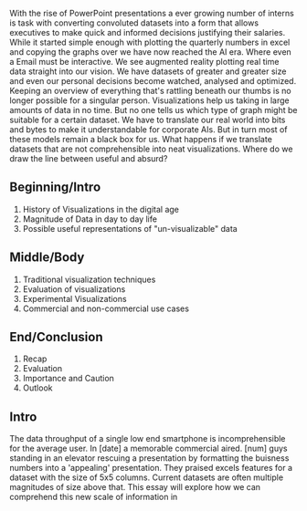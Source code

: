 With the rise of PowerPoint presentations a ever growing number of interns is task with converting convoluted datasets into a form that allows executives to make quick and informed decisions justifying their salaries. While it started simple enough with plotting the quarterly numbers in excel and copying the graphs over we have now reached the AI era. Where even a Email must be interactive. We see augmented reality plotting real time data straight into our vision. We have datasets of greater and greater size and even our personal decisions become watched, analysed and optimized. Keeping an overview of everything that's rattling beneath our thumbs is no longer possible for a singular person. Visualizations help us taking in large amounts of data in no time. But no one tells us which type of graph might be suitable for a certain dataset. We have to translate our real world into bits and bytes to make it understandable for corporate AIs. But in turn most of these models remain a black box for us. What happens if we translate datasets that are not comprehensible into neat visualizations. Where do we draw the line between useful and absurd?

## Beginning/Intro
1. History of Visualizations in the digital age
2. Magnitude of Data in day to day life
3. Possible useful representations of "un-visualizable" data
## Middle/Body
1. Traditional visualization techniques
2. Evaluation of visualizations
3. Experimental Visualizations
4. Commercial and non-commercial use cases
## End/Conclusion
1. Recap
2. Evaluation
3. Importance and Caution
4. Outlook

## Intro

The data throughput of a single low end smartphone is incomprehensible for the average user. In \[date\] a memorable commercial aired. \[num\] guys standing in an elevator rescuing a presentation by formatting the buisness numbers into a 'appealing' presentation. They praised excels features for a dataset with the size of 5x5 columns. Current datasets are often multiple magnitudes of size above that. This essay will explore how we can comprehend this new scale of information in 